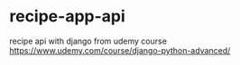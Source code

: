 # recipe-app-api
recipe api with django from udemy course https://www.udemy.com/course/django-python-advanced/
